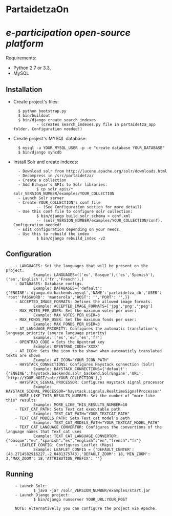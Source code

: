 PartaidetzaOn 
=========================================================
*e-participation open-source platform*
=========================================================

Requirements: 

- Python 2.7 or 3.3, 
- MySQL

Installation
------------

* Create project's files:

        $ python bootstrap.py
        $ bin/buildout
        $ bin/django create_search_indexes
                - (creates search_indexes.py file in partaidetza_app folder. Configuration needed!)

* Create project's MYSQL database:

        $ mysql -u YOUR_MYSQL_USER -p -e "create database YOUR_DATABASE"
        $ bin/django syncdb
        
* Install Solr and create indexes:

        - Download solr from http://lucene.apache.org/solr/downloads.html
        - Decompress in /src/partaidetza/
        - Create a collection
        - Add Elhuyar's APIs to Solr libraries:
                $ cp solr_apis/* solr_VERSION_NUMBER/examples/YOUR_COLLECTION 
        - Launch Solr server
        - Create YOUR_COLLECTION's conf file 
                -- (See Configuration section for more detail)
        - Use this conf file to configure solr collection:
                $ bin/django build_solr_schema > conf.xml
                -- (solr_VERSION_NUMBER/examples/YOUR_COLLECTION/conf). Configuration needed!
        - Edit configuration depending on your needs.     
        - Use this to rebuild the index
                $ bin/django rebuild_index -v2
        
        
Configuration
-------------

        - LANGUAGES: Set the languages that will be present on the project.
                Example: LANGUAGES=(('eu','Basque'),('es','Spanish'),('en','English'),('fr','French'),)
        - DATABASES: Database configs.
                Example: DATABASES={'default':{'ENGINE':'django.db.backends.mysql','NAME':'partaidetza_db','USER': 'root''PASSWORD': 'manterola','HOST': '','PORT': '',}}
        - ACCEPTED_IMAGE_FORMATS: Defines the allowed image formats.
                Example: ACCEPTED_IMAGE_FORMATS=['jpg','png','jpeg']
        - MAX_VOTES_PER_USER: Set the maximum votes per user:
                Example: MAX_VOTES_PER_USER=3
        - MAX_FONDS_PER_USER: Set the maximum fonds per user:
                Example: MAX_FONDS_PER_USER=3
        - AT_LANGUAGE_PRIORITY: Configures the automatic translation's language priority (source language priority)
                Example: ['es','eu','en','fr']
        - OPENTRAD_CODE = Sets the Opentrad key
                Example: OPENTRAD_CODE='XXXX'
        - AT_ICON: Sets the icon to be shown when automaticly translated texts are shown
                Example: AT_ICON="YOUR_ICON_PATH"
        - HAYSTACK_CONNECTIONS: Configures Haystack connection (Solr)
                Example: HAYSTACK_CONNECTIONS={'default':{'ENGINE':'haystack.backends.solr_backend.SolrEngine','URL': 'http://YOUR_HOST/solr/YOUR_COLLECTION'},}
        - HAYSTACK_SIGNAL_PROCESSOR: Configures Haystack signal processor
                Example: HAYSTACK_SIGNAL_PROCESSOR='haystack.signals.RealtimeSignalProcessor'
        - MORE_LIKE_THIS_RESULTS_NUMBER: Set the number of "more like this" results
                Example: MORE_LIKE_THIS_RESULTS_NUMBER=10
        - TEXT_CAT_PATH: Sets Text_cat executable path
                Example: TEXT_CAT_PATH="YOUR_TEXTCAT_PATH"
        - TEXT_CAT_MODELS_PATH: Sets Text_cat model's path
                Example: TEXT_CAT_MODELS_PATH="YOUR_TEXTCAT_MODEL_PATH"
        - TEXT_CAT_LANGUAGE_CONVERTOR: Configures the convertions of the language names that Text_cat uses
                Example: TEXT_CAT_LANGUAGE_CONVERTOR: {"basque":"eu","spanish":"es","english":"en","french":"fr"}
        - LEAFLET_CONFIG: Configures Leaflet (Maps)
                Example: LEAFLET_CONFIG = {'DEFAULT_CENTER': (43.2714582916227,-2.0481375743),'DEFAULT_ZOOM': 18,'MIN_ZOOM': 3,'MAX_ZOOM': 18,'ATTRIBUTION_PREFIX': ''}
        
Running
-------

        - Launch Solr:
                $ java -jar /solr_VERSION_NUMBER/examples/start.jar
        - Launch Django project:
                $ bin/django runserver YOUR_URL:YOUR_POST
        
        NOTE: Alternativelly you can configure the project via Apache.
        
        

    

